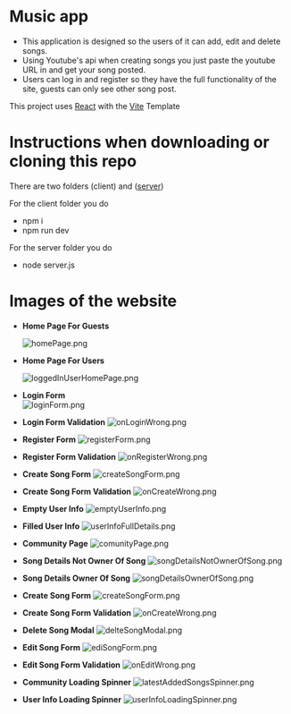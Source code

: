 # Music app

- This application is designed so the users of it can add, edit and delete songs.
- Using Youtube's api when creating songs you just paste the youtube URL in and get your song posted.
- Users can log in and register so they have the full functionality of the site, guests can only see other song post.

This project uses [React](https://react.dev/) with the [Vite](https://vitejs.dev/) Template

# Instructions when downloading or cloning this repo

There are two folders (client) and ([server](https://github.com/softuni-practice-server/softuni-practice-server/tree/master))

For the client folder you do

- npm i
- npm run dev

For the server folder you do

- node server.js

# Images of the website

- **Home Page For Guests** <br/>

  ![homePage.png](./readmePictures/homePage.png)

- **Home Page For Users** <br/>

  ![loggedInUserHomePage.png](./readmePictures/loggedInUserHomePage.png)

- **Login Form** <br/>
  ![loginForm.png](./readmePictures/loginForm.png)
- **Login Form Validation**
  ![onLoginWrong.png](./readmePictures/onLoginWrong.png)

- **Register Form**
  ![registerForm.png](./readmePictures/registerForm.png)
- **Register Form Validation**
  ![onRegisterWrong.png](./readmePictures/onRegisterWrong.png)

- **Create Song Form**
  ![createSongForm.png](./readmePictures/createSongForm.png)
- **Create Song Form Validation**
  ![onCreateWrong.png](./readmePictures/onCreateWrong.png)

- **Empty User Info**
  ![emptyUserInfo.png](./readmePictures/emptyUserInfo.png)
- **Filled User Info**
  ![userInfoFullDetails.png](./readmePictures/userInfoFullDetails.png)

- **Community Page**
  ![comunityPage.png](./readmePictures/comunityPage.png)

- **Song Details Not Owner Of Song**
  ![songDetailsNotOwnerOfSong.png](./readmePictures/songDetailsNotOwnerOfSong.png)
- **Song Details Owner Of Song**
  ![songDetailsOwnerOfSong.png](./readmePictures/songDetailsOwnerOfSong.png)

- **Create Song Form**
  ![createSongForm.png](./readmePictures/createSongForm.png)
- **Create Song Form Validation**
  ![onCreateWrong.png](./readmePictures/onCreateWrong.png)

- **Delete Song Modal**
  ![delteSongModal.png](./readmePictures/delteSongModal.png)

- **Edit Song Form**
  ![ediSongForm.png](./readmePictures/ediSongForm.png)
- **Edit Song Form Validation**
  ![onEditWrong.png](./readmePictures/onEditWrong.png)

- **Community Loading Spinner**
  ![latestAddedSongsSpinner.png](./readmePictures/latestAddedSongsSpinner.png)

- **User Info Loading Spinner**
  ![userInfoLoadingSpinner.png](./readmePictures/userInfoLoadingSpinner.png)
